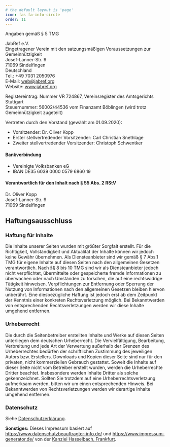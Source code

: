 ```yaml
---
# the default layout is 'page'
icon: fas fa-info-circle
order: 11
---
```


Angaben gemäß § 5 TMG

JabRef e.V.\
Eingetragener Verein mit den satzungsmäßigen Voraussetzungen zur Gemeinnützigkeit\
Josef-Lanner-Str. 9\
71069 Sindelfingen\
Deutschland\
Tel.: +49 7031 2050976\
E-Mail: web@jabref.org\
Website: www.jabref.org

Registereintrag: Nummer VR 724867, Vereinsregister des Amtsgerichts Stuttgart\
Steuernummer: 56002/44536 vom Finanzamt Böblingen (wird trotz Gemeinnützigkeit zugeteilt)

Vertreten durch den Vorstand (gewählt am 01.09.2020):

- Vorsitzender: Dr. Oliver Kopp
- Erster stellvertredender Vorsitzender: Carl Christian Snethlage
- Zweiter stellvertredender Vorsitzender: Christoph Schwentker

#### Bankverbindung

- Vereinigte Volksbanken eG
- IBAN DE35 6039 0000 0579 6860 19

#### Verantwortlich für den Inhalt nach § 55 Abs. 2 RStV

Dr. Oliver Kopp\
Josef-Lanner-Str. 9\
71069 Sindelfingen

## Haftungsausschluss

### Haftung für Inhalte

Die Inhalte unserer Seiten wurden mit größter Sorgfalt erstellt. Für die Richtigkeit, Vollständigkeit und Aktualität der Inhalte können wir jedoch keine Gewähr übernehmen. Als Diensteanbieter sind wir gemäß § 7 Abs.1 TMG für eigene Inhalte auf diesen Seiten nach den allgemeinen Gesetzen verantwortlich. Nach §§ 8 bis 10 TMG sind wir als Diensteanbieter jedoch nicht verpflichtet, übermittelte oder gespeicherte fremde Informationen zu überwachen oder nach Umständen zu forschen, die auf eine rechtswidrige Tätigkeit hinweisen. Verpflichtungen zur Entfernung oder Sperrung der Nutzung von Informationen nach den allgemeinen Gesetzen bleiben hiervon unberührt. Eine diesbezügliche Haftung ist jedoch erst ab dem Zeitpunkt der Kenntnis einer konkreten Rechtsverletzung möglich. Bei Bekanntwerden von entsprechenden Rechtsverletzungen werden wir diese Inhalte umgehend entfernen.

### Urheberrecht

Die durch die Seitenbetreiber erstellten Inhalte und Werke auf diesen Seiten unterliegen dem deutschen Urheberrecht. Die Vervielfältigung, Bearbeitung, Verbreitung und jede Art der Verwertung außerhalb der Grenzen des Urheberrechtes bedürfen der schriftlichen Zustimmung des jeweiligen Autors bzw. Erstellers. Downloads und Kopien dieser Seite sind nur für den privaten, nicht kommerziellen Gebrauch gestattet. Soweit die Inhalte auf dieser Seite nicht vom Betreiber erstellt wurden, werden die Urheberrechte Dritter beachtet. Insbesondere werden Inhalte Dritter als solche gekennzeichnet. Sollten Sie trotzdem auf eine Urheberrechtsverletzung aufmerksam werden, bitten wir um einen entsprechenden Hinweis. Bei Bekanntwerden von Rechtsverletzungen werden wir derartige Inhalte umgehend entfernen.

### Datenschutz

Siehe [Datenschutzerklärung](../datenschutz).

**Sonstiges:** Dieses Impressum basiert auf <https://www.datenschutzbeauftragter-info.de/> und <https://www.impressum-generator.de/> von der [Kanzlei Hasselbach, Frankfurt](https://www.kanzlei-hasselbach.de/rechtsanwalt-frankfurt/).

